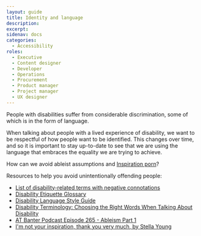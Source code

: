 ```yaml
---
layout: guide
title: Identity and language
description: 
excerpt: 
sidenav: docs
categories:
  - Accessibility
roles:
  - Executive
  - Content designer
  - Developer
  - Operations
  - Procurement
  - Product manager
  - Project manager
  - UX designer
---
```

 
People with disabilities suffer from considerable discrimination, some of which is in the form of language.

When talking about people with a lived experience of disability, we want to be respectful of how people want to be identified. This changes over time, and so it is important to stay up-to-date to see that we are using the language that embraces the equality we are trying to achieve.

How can we avoid ableist assumptions and [Inspiration porn](https://en.wikipedia.org/wiki/Inspiration_porn)?

Resources to help you avoid unintentionally offending people:



*   [List of disability-related terms with negative connotations](https://en.wikipedia.org/wiki/List_of_disability-related_terms_with_negative_connotations) 
*   [Disability Etiquette Glossary](https://www.mobility-advisor.com/disability-etiquette.html)
*   [Disability Language Style Guide](https://ncdj.org/style-guide/)
*   [Disability Terminology: Choosing the Right Words When Talking About Disability](https://hiehelpcenter.org/2018/09/25/disability-terminology-choosing-right-words-talking-disability/)
*   [AT Banter Podcast Episode 265 - Ableism Part 1](https://atbanter.podbean.com/e/at-banter-podcast-episode-265-ableism-part-1/)
*   [I'm not your inspiration, thank you very much, by Stella Young](https://www.ted.com/talks/stella_young_i_m_not_your_inspiration_thank_you_very_much)
